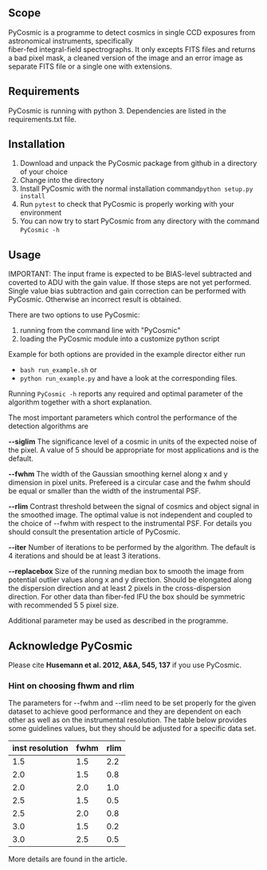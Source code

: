 ## Scope
PyCosmic is a programme to detect cosmics in single CCD exposures from astronomical instruments, specifically  
fiber-fed integral-field spectrographs. It only excepts FITS files and returns a bad pixel mask, 
a cleaned version of the image and an error image as separate FITS file or a single one with extensions.

## Requirements
PyCosmic is running with python 3. Dependencies are listed in the requirements.txt file. 

## Installation
1. Download and unpack the PyCosmic package from github in a directory of your choice 
2. Change into the directory
3. Install PyCosmic with the normal installation command`python setup.py install`
4. Run `pytest` to check that PyCosmic is properly working with your environment
5. You can now try to start PyCosmic from any directory with the command `PyCosmic -h`

## Usage
IMPORTANT: The input frame is expected to be BIAS-level subtracted and coverted to ADU with the gain value. If those
steps are not yet performed. Single value bias subtraction and gain correction can be performed with PyCosmic. 
Otherwise an incorrect result is obtained. 

There are two options to use PyCosmic:
1. running from the command line with "PyCosmic"
2. loading the PyCosmic module into a customize python script

Example for both options are provided in the example director either run
* `bash run_example.sh` or 
* `python run_example.py`
and have a look at the corresponding files. 

Running `PyCosmic -h` reports any required and optimal parameter of the algorithm together with a short explanation. 

The most important parameters which control the performance of the detection algorithms are

**--siglim** The significance level of a cosmic in units of the expected noise of the pixel. 
A value of 5 should be appropriate for most applications and is the default.

**--fwhm**    The width of the Gaussian smoothing kernel along x and y dimension in pixel units. 
Prefereed is a circular case and the fwhm should be equal or smaller than the width of the instrumental PSF.

**--rlim**   Contrast threshold between the signal of cosmics and object signal in the smoothed image. 
The optimal value is not independent and coupled to the choice of --fwhm with respect to the instrumental PSF. 
For details you should consult the presentation article of PyCosmic.

**--iter**  Number of iterations to be performed by the algorithm. The default is 4 iterations and should be 
at least 3 iterations.

**--replacebox** Size of the running median box to smooth the image from potential outlier values along x and y 
direction. Should be elongated along the dispersion direction and at least 2 pixels in the cross-dispersion direction.
For other data than fiber-fed IFU the box should be symmetric with recommended 5 5 pixel size.

Additional parameter may be used as described in the programme.

## Acknowledge PyCosmic
Please cite **Husemann et al. 2012, A&A, 545, 137** if you use PyCosmic. 

### Hint on choosing fhwm and rlim
The parameters for --fwhm and --rlim need to be set properly for the given dataset to achieve good performance 
and they are dependent on each other as well as on the instrumental resolution. The table below provides some 
guidelines values, but they should be adjusted for a specific data set. 

inst resolution | fwhm  | rlim
----------------|-------|----- 
    1.5 |   1.5   |  2.2
    2.0 |   1.5	  |  0.8			
    2.0 |   2.0	  |  1.0					
    2.5 |   1.5   |  0.5
    2.5 |   2.0   |  0.8 
    3.0 |   1.5   |  0.2
    3.0 |   2.5   |  0.5

More details are found in the article.







